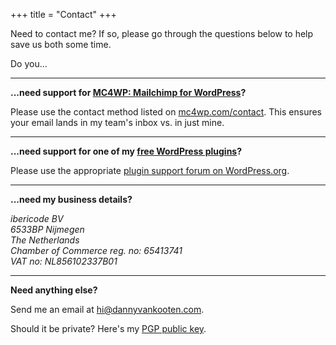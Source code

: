 +++
title = "Contact"
+++

Need to contact me? If so, please go through the questions below to help save us both some time.

Do you...

----

__...need support for [MC4WP: Mailchimp for WordPress](https://www.mc4wp.com/)?__

Please use the contact method listed on [mc4wp.com/contact](https://www.mc4wp.com/contact/).
This ensures your email lands in my team's inbox vs. in just mine.

----

__...need support for one of my [free WordPress plugins](/wordpress-plugins/)?__

Please use the appropriate [plugin support forum on WordPress.org](https://wordpress.org/support/).

----

__...need my business details?__

<address>
ibericode BV <br>
6533BP Nijmegen<br>
The Netherlands <br>
Chamber of Commerce reg. no: 65413741<br>
VAT no: NL856102337B01<br>
</address>

---

__Need anything else?__

Send me an email at [&#104;&#105;&#64;&#100;&#97;&#110;&#110;&#121;&#118;&#97;&#110;&#107;&#111;&#111;&#116;&#101;&#110;&#46;&#99;&#111;&#109;](mailto:&#104;&#105;&#64;&#100;&#97;&#110;&#110;&#121;&#118;&#97;&#110;&#107;&#111;&#111;&#116;&#101;&#110;&#46;&#99;&#111;&#109;).

Should it be private? Here's my [PGP public key](/public-key.txt).
